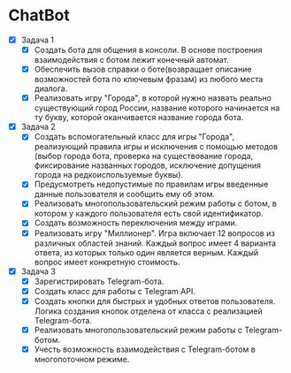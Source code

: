 ﻿# **ChatBot**

- [X] Задача 1
    - [X] Создать бота для общения в консоли. В основе построения взаимодействия с ботом лежит конечный автомат.
    - [X] Обеспечить вызов справки о боте(возвращает описание возможностей бота по ключевым фразам) из любого места диалога.
    - [X] Реализовать игру "Города", в которой нужно назвать реально существующий город России, 
          название которого начинается на ту букву, которой оканчивается название города бота.
- [X] Задача 2
    - [X] Создать вспомогательный класс для игры "Города", реализующий правила игры и исключения с помощью методов 
          (выбор города бота, проверка на существование города, фиксирование названных городов, 
           исключение допущения города на редкоиспользуемые буквы).	  
    - [X] Предусмотреть недопустимые по правилам игры введенные данные пользователя и сообщить ему об этом.
    - [X] Реализовать многопользовательский режим работы с ботом, в котором у каждого пользователя есть свой идентификатор.  
    - [X] Создать возможность переключения между играми. 
    - [X] Реализовать игру "Миллионер". Игра включает 12 вопросов из различных областей знаний. 
          Каждый вопрос имеет 4 варианта ответа, из которых только один является верным. Каждый вопрос имеет конкретную стоимость.
- [X] Задача 3
    - [X] Зарегистрировать Telegram-бота. 
    - [X] Создать класс для работы с Telegram API.
    - [X] Создать кнопки для быстрых и удобных ответов пользователя. Логика создания кнопок отделена от класса с реализацией Telegram-бота.
    - [X] Реализовать многопользовательский режим работы с Telegram-ботом.
    - [X] Учесть возможность взаимодействия с Telegram-ботом в многопоточном режиме.  
